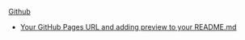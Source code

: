  [Github](https://github.com/tomcam/least-github-pages/) 
* [Your GitHub Pages URL and adding preview to your README.md](/least-github-pages/add-github-pages-preview.html)
